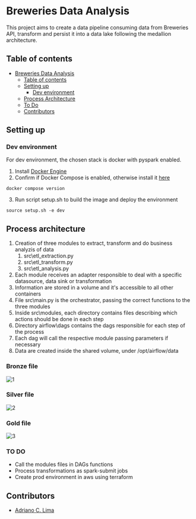 # Breweries Data Analysis
This project aims to create a data pipeline consuming data from Breweries API, transform and persist it into a data lake following the medallion architecture.

## Table of contents

- [Breweries Data Analysis]()
  - [Table of contents](#table-of-contents)
  - [Setting up](#setting-up)
    - [Dev environment](#dev-environment)
  - [Process Architecture](#process-architecture)
  - [To Do](#to-do)
  - [Contributors](#contributors)

## Setting up

### Dev environment
For dev environment, the chosen stack is docker with pyspark enabled.

1. Install [Docker Engine](https://docs.docker.com/engine/install/)
2. Confirm if Docker Compose is enabled, otherwise install it [here](https://docs.docker.com/compose/install/)
```
docker compose version
```
3. Run script setup.sh to build the image and deploy the environment
```
source setup.sh -e dev
```

<!-- ### Prod environment
For prod environment, the chosen stack is AWS Glue Jobs for execution and orchestration.
1. Install [AWS CLI](https://docs.aws.amazon.com/cli/latest/userguide/getting-started-install.html)
2. Configure the CLI with the desired AWS user and save it to a profile
```
aws configure --profile <profile>
```
3. Terraform will use the credentials saved in *<user_home>/.aws/credentials* to do AWS operations
4. Run script setup.sh to provision the environment on AWS
```
source setup.sh -e prod 
```-->

## Process architecture
1. Creation of three modules to extract, transform and do business analyzis of data
   1. src\etl_extraction.py
   2. src\etl_transform.py
   3. src\etl_analysis.py
2. Each module receives an adapter responsible to deal with a specific datasource, data sink or transformation
3. Information are stored in a volume and it's accessible to all other containers
4. File src\main.py is the orchestrator, passing the correct functions to the three modules
5. Inside src\modules, each directory contains files describing which actions should be done in each step
6. Directory airflow\dags contains the dags responsible for each step of the process
7. Each dag will call the respective module passing parameters if necessary
8. Data are created inside the shared volume, under /opt/airflow/data

### Bronze file
![1](https://github.com/user-attachments/assets/83955acb-96cd-4845-8877-9eaac7fcd759)
### Silver file
![2](https://github.com/user-attachments/assets/6a1412cc-ca3f-4ae5-9258-aafaeb22ccd3)
### Gold file
![3](https://github.com/user-attachments/assets/e3ab1a37-4376-495c-bf9c-a19c4e9f3032)


### TO DO
- Call the modules files in DAGs functions 
- Process transformations as spark-submit jobs
- Create prod environment in aws using terraform
<!-- - Refactor transformers and loaders modules to reuse sinks methods. Parametrizing the sink files should enable to use them for various locations and file extensions
- Enable changing file name in analysis step. Could consider the *module name.parquet* -->

## Contributors
- [Adriano C. Lima](mailto:adrianocardoso1991@gmail.com)
